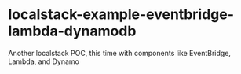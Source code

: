 # localstack-example-eventbridge-lambda-dynamodb
Another localstack POC, this time with components like EventBridge, Lambda, and Dynamo
